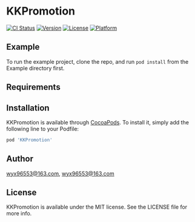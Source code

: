# KKPromotion

[![CI Status](https://img.shields.io/travis/wyx96553@163.com/KKPromotion.svg?style=flat)](https://travis-ci.org/wyx96553@163.com/KKPromotion)
[![Version](https://img.shields.io/cocoapods/v/KKPromotion.svg?style=flat)](https://cocoapods.org/pods/KKPromotion)
[![License](https://img.shields.io/cocoapods/l/KKPromotion.svg?style=flat)](https://cocoapods.org/pods/KKPromotion)
[![Platform](https://img.shields.io/cocoapods/p/KKPromotion.svg?style=flat)](https://cocoapods.org/pods/KKPromotion)

## Example

To run the example project, clone the repo, and run `pod install` from the Example directory first.

## Requirements

## Installation

KKPromotion is available through [CocoaPods](https://cocoapods.org). To install
it, simply add the following line to your Podfile:

```ruby
pod 'KKPromotion'
```

## Author

wyx96553@163.com, wyx96553@163.com

## License

KKPromotion is available under the MIT license. See the LICENSE file for more info.
